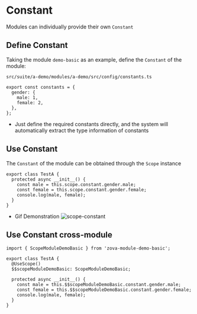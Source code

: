 # Constant

Modules can individually provide their own `Constant`

## Define Constant

Taking the module `demo-basic` as an example, define the `Constant` of the module:

`src/suite/a-demo/modules/a-demo/src/config/constants.ts`

```typescript{2-5}
export const constants = {
  gender: {
    male: 1,
    female: 2,
  },
};
```

- Just define the required constants directly, and the system will automatically extract the type information of constants

## Use Constant

The `Constant` of the module can be obtained through the `Scope` instance

```typescript{3-5}
export class TestA {
  protected async __init__() {
    const male = this.scope.constant.gender.male;
    const female = this.scope.constant.gender.female;
    console.log(male, female);
  }
}
```

- Gif Demonstration
  ![scope-constant](https://cabloy-1258265067.cos.ap-shanghai.myqcloud.com/image/scope-constant.gif)

## Use Constant cross-module

```typescript{1,4-5,8-10}
import { ScopeModuleDemoBasic } from 'zova-module-demo-basic';

export class TestA {
  @UseScope()
  $$scopeModuleDemoBasic: ScopeModuleDemoBasic;

  protected async __init__() {
    const male = this.$$scopeModuleDemoBasic.constant.gender.male;
    const female = this.$$scopeModuleDemoBasic.constant.gender.female;
    console.log(male, female);
  }
}
```
